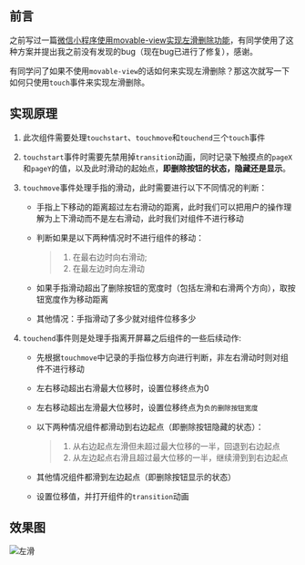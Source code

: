 ## 前言

之前写过一篇[微信小程序使用movable-view实现左滑删除功能](http://www.tdon.site/post/22)，有同学使用了这种方案并提出我之前没有发现的bug（现在bug已进行了修复），感谢。

有同学问了如果不使用`movable-view`的话如何来实现左滑删除？那这次就写一下如何只使用`touch`事件来实现左滑删除。


## 实现原理

1. 此次组件需要处理`touchstart`、`touchmove`和`touchend`三个`touch`事件

2. `touchstart`事件时需要先禁用掉`transition`动画，同时记录下触摸点的`pageX`和`pageY`的值，以及此时滑动的起始点，**即删除按钮的状态，隐藏还是显示**。

3. `touchmove`事件处理手指的滑动，此时需要进行以下不同情况的判断：

   - 手指上下移动的距离超过左右滑动的距离，此时我们可以把用户的操作理解为上下滑动而不是左右滑动，此时我们对组件不进行移动

   - 判断如果是以下两种情况时不进行组件的移动：

     > 1. 在最右边时向右滑动;
     > 2. 在最左边时向左滑动

   -  如果手指滑动超出了删除按钮的宽度时（包括左滑和右滑两个方向），取按钮宽度作为移动距离

   - 其他情况：手指滑动了多少就对组件位移多少

4. `touchend`事件则是处理手指离开屏幕之后组件的一些后续动作:

   - 先根据`touchmove`中记录的手指位移方向进行判断，非左右滑动时则对组件不进行移动

   - 左右移动超出右滑最大位移时，设置位移终点为0

   - 左右移动超出左滑最大位移时，设置位移终点为`负的删除按钮宽度`

   - 以下两种情况组件都滑动到右边起点（即删除按钮隐藏的状态）：

     > 1. 从右边起点左滑但未超过最大位移的一半，回退到右边起点
     > 2.  从左边起点右滑且超过最大位移的一半，继续滑到到右边起点

   - 其他情况组件都滑到左边起点（即删除按钮显示的状态）
   - 设置位移值，并打开组件的`transition`动画



## 效果图

![左滑](https://github.com/XNAL/wxapp-movable-delete/blob/master/screenshorts/touch-delete.gif)


